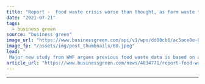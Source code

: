 ```yaml
---
title: "Report -  Food waste crisis worse than thought, as farm waste tops one billion tonnes"
date: "2021-07-21"
tags: 
  - business green
source: "business green"
image_url: "https://www.businessgreen.com/api/v1/wps/dd08cb6/ac5ace0e-0207-4d53-9fff-38e4089c9707/2/farming-tractor-crops-185x114.jpeg"
image_fp: "/assets/img/post_thumbnails/60.jpeg"
lead: "
 Major new study from WWF argues previous food waste data is based on a major underestimate, thanks to huge amounts of food lost before it leaves the farm ..."
article_url: "https://www.businessgreen.com/news/4034771/report-food-waste-crisis-worse-farm-waste-tops-billion-tonnes"
---
```


---
